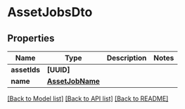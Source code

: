 # AssetJobsDto

## Properties
Name | Type | Description | Notes
------------ | ------------- | ------------- | -------------
**assetIds** | **[UUID]** |  | 
**name** | [**AssetJobName**](AssetJobName.md) |  | 

[[Back to Model list]](../README.md#documentation-for-models) [[Back to API list]](../README.md#documentation-for-api-endpoints) [[Back to README]](../README.md)


